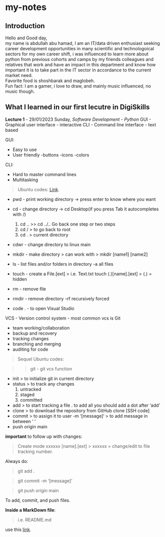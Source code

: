 # my-notes
## Introduction


Hello and Good day,
<br>
my name is abdullah abu hamad,
I am an IT/data driven enthusiast seeking career development opportunities in many scientific and technologoical sectors for my own career shift, i was influenced to learn more about python from previous cohorts and camps by my friends colleagues and relatives that work and have an impact in this department and know how important it is to take part in the IT sector in accordance to the current market need.
<br>Favorite food is shoshbarak and maglobeh.
<br>Fun fact: I am a gamer, i love to draw, and mainly music influenced, no music though.


## What I learned in our first lecutre in DigiSkills

**Lecture 1** - 29/01/2023 Sunday, *Software Development - Python*
GUI - Graphical user interface - interactive
CLI - Command line interface - text based

GUI:
- Easy to use
- User friendly -buttons -icons -colors

CLI:
- Hard to master command lines
- Multitasking



> Ubuntu codes: [Link](https://www.codecademy.com/learn/learn-the-command-line/modules/learn-the-command-line-navigation/cheatsheet).
- pwd - print working directory -> press enter to know where you want

- cd - change directory -> cd Desktop(if you press Tab it autocompletes with /)
	1. cd .. >> cd ../.. Go back one step or two steps
	2. cd / > to go back to root
	3. cd . > current directory
- cdwr - change directory to linux main

- mkdir - make directory > can work with > mkdir [name1] [name2]

- ls - list files and/or folders in directory
	-a all files

- touch - create a File.[ext] > i.e. Text.txt
	touch (.)[name].[ext] > (.) = hidden

- rm - remove file

- rmdir - remove directory
	-rf recursively forced

- code . - to open Visual Studio


VCS - Version control system - most common vcs is Git
- team working/collaboration 
- backup and recovery
- tracking changes
- branching and merging
- auditing for code


> Sequel Ubuntu codes:

>> git - git vcs function
-	init > to initialize git in current directory
-	status > to track any changes
	1. untracked
	2. staged
	3. committed
-	add > to start tracking a file
		. to add all you should add a dot after ‘add’
-	clone > to download the repository from GitHub
		clone [SSH code]
-	commit > to assign it to user
		-m ‘[message]‘ > to add message in between ‘ ’
-	push origin main

**important** to follow up with changes:
> Create mode xxxxxx [name].[ext] > xxxxxx = change/edit to file tracking number.

Always do:
> git add .

> git commit -m ‘[message]’

> git push origin main

To add, commit, and push files.


**Inside a MarkDown file**:
> i.e. README.md

use this [link](https://www.markdownguide.org/basic-syntax/).

